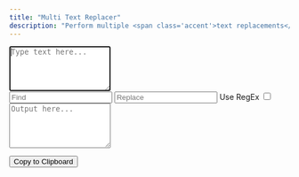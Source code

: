 ```yaml
---
title: "Multi Text Replacer"
description: "Perform multiple <span class='accent'>text replacements</span> at a time."
---
```


<link rel='stylesheet' href='/scss/zalgo.css'>
<style>
	.step {
		display: flex;
		gap: 16px;
	}

	.text-replacer input {
		margin: 16px 0 !important;
	}

 	.text-replacer label {
		white-space: nowrap;
	}
</style>

<form>
	<textarea id='input' rows='5' autofocus placeholder='Type text here...' oninput='update()'></textarea>
	<div id='text-replacers'>
		<div class='text-replacer'>
			<input class='find' type='text' placeholder='Find' oninput='update()'>
			<input class='replace' type='text' placeholder='Replace' oninput='update()'>
			<label for='regex'>Use RegEx</label>
			<input class='regex' type='checkbox' name='regex' oninput='update()'>
		</div>
	</div>
	<textarea id='output' rows='5' readonly placeholder='Output here...'></textarea>
</form>

<div style='width: 100%' class='center'>
	<button style='margin-bottom: 0' class='btn' type='button' onclick='copy()'>Copy to Clipboard</button>
</div>

<script src='/js/text-replacer.js'></script>
